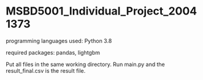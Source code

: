 # MSBD5001_Individual_Project_20041373

programming languages used:
Python 3.8

required packages:
pandas, lightgbm 

Put all files in the same working directory. Run main.py and the result_final.csv is the result file. 



